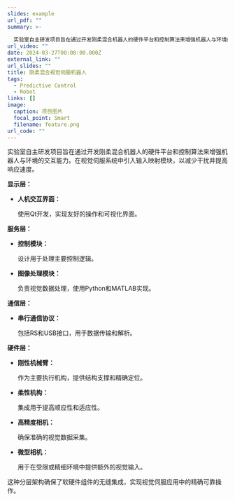 ```yaml
---
slides: example
url_pdf: ""
summary: >-
  
  实验室自主研发项目旨在通过开发刚柔混合机器人的硬件平台和控制算法来增强机器人与环境的交互能力。在视觉伺服系统中引入输入映射模块，以减少干扰并提高响应速度。
url_video: ""
date: 2024-03-27T00:00:00.000Z
external_link: ""
url_slides: ""
title: 刚柔混合视觉伺服机器人
tags:
  - Predictive Control
  - Robot
links: []
image:
  caption: 项目图片
  focal_point: Smart
  filename: feature.png
url_code: ""
---
```


实验室自主研发项目旨在通过开发刚柔混合机器人的硬件平台和控制算法来增强机器人与环境的交互能力。在视觉伺服系统中引入输入映射模块，以减少干扰并提高响应速度。

**显示层：**

* **人机交互界面：**

   使用Qt开发，实现友好的操作和可视化界面。

**服务层：**

* **控制模块：**

   设计用于处理主要控制逻辑。
* **图像处理模块：**

   负责视觉数据处理，使用Python和MATLAB实现。

**通信层：**

* **串行通信协议：**

   包括RS和USB接口，用于数据传输和解析。

**硬件层：**

* **刚性机械臂：**

   作为主要执行机构，提供结构支撑和精确定位。
* **柔性机构：**

   集成用于提高顺应性和适应性。
* **高精度相机：**

   确保准确的视觉数据采集。
* **微型相机：**

   用于在受限或精细环境中提供额外的视觉输入。

这种分层架构确保了软硬件组件的无缝集成，实现视觉伺服应用中的精确可靠操作。
